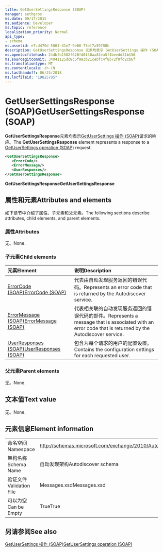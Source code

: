 ```yaml
---
title: GetUserSettingsResponse (SOAP)
manager: sethgros
ms.date: 09/17/2015
ms.audience: Developer
ms.topic: reference
localization_priority: Normal
api_type:
- schema
ms.assetid: e7cd470d-5861-41e7-9e66-73ef7a59700b
description: GetUserSettingsResponse 元素均表示 GetUserSettings 操作 (SOAP) 请求的响应。
ms.openlocfilehash: 24dbfb1582f628fd0130aa82ea5f1beedd31b156
ms.sourcegitcommit: 34041125dc8c5f993b21cebfc4f8b72f0fd2cb6f
ms.translationtype: MT
ms.contentlocale: zh-CN
ms.lasthandoff: 06/25/2018
ms.locfileid: "19825705"
---
```

# <a name="getusersettingsresponse-soap"></a><span data-ttu-id="136ee-103">GetUserSettingsResponse (SOAP)</span><span class="sxs-lookup"><span data-stu-id="136ee-103">GetUserSettingsResponse (SOAP)</span></span>

<span data-ttu-id="136ee-104">**GetUserSettingsResponse**元素均表示[GetUserSettings 操作 (SOAP)](getusersettings-operation-soap.md)请求的响应。</span><span class="sxs-lookup"><span data-stu-id="136ee-104">The **GetUserSettingsResponse** element represents a response to a [GetUserSettings operation (SOAP)](getusersettings-operation-soap.md) request.</span></span> 
  
```XML
<GetUserSettingsResponse>
   <ErrorCode/>
   <ErrorMessage/>
   <UserResponses/>
</GetUserSettingsResponse>
```

 <span data-ttu-id="136ee-105">**GetUserSettingsResponse**</span><span class="sxs-lookup"><span data-stu-id="136ee-105">**GetUserSettingsResponse**</span></span>
## <a name="attributes-and-elements"></a><span data-ttu-id="136ee-106">属性和元素</span><span class="sxs-lookup"><span data-stu-id="136ee-106">Attributes and elements</span></span>

<span data-ttu-id="136ee-107">如下章节中介绍了属性、子元素和父元素。</span><span class="sxs-lookup"><span data-stu-id="136ee-107">The following sections describe attributes, child elements, and parent elements.</span></span>
  
### <a name="attributes"></a><span data-ttu-id="136ee-108">属性</span><span class="sxs-lookup"><span data-stu-id="136ee-108">Attributes</span></span>

<span data-ttu-id="136ee-109">无。</span><span class="sxs-lookup"><span data-stu-id="136ee-109">None.</span></span>
  
### <a name="child-elements"></a><span data-ttu-id="136ee-110">子元素</span><span class="sxs-lookup"><span data-stu-id="136ee-110">Child elements</span></span>

|<span data-ttu-id="136ee-111">**元素**</span><span class="sxs-lookup"><span data-stu-id="136ee-111">**Element**</span></span>|<span data-ttu-id="136ee-112">**说明**</span><span class="sxs-lookup"><span data-stu-id="136ee-112">**Description**</span></span>|
|:-----|:-----|
|[<span data-ttu-id="136ee-113">ErrorCode (SOAP)</span><span class="sxs-lookup"><span data-stu-id="136ee-113">ErrorCode (SOAP)</span></span>](errorcode-soap.md) <br/> |<span data-ttu-id="136ee-114">代表由自动发现服务返回的错误代码。</span><span class="sxs-lookup"><span data-stu-id="136ee-114">Represents an error code that is returned by the Autodiscover service.</span></span>  <br/> |
|[<span data-ttu-id="136ee-115">ErrorMessage (SOAP)</span><span class="sxs-lookup"><span data-stu-id="136ee-115">ErrorMessage (SOAP)</span></span>](errormessage-soap.md) <br/> |<span data-ttu-id="136ee-116">代表相关联的自动发现服务返回的错误代码的邮件。</span><span class="sxs-lookup"><span data-stu-id="136ee-116">Represents a message that is associated with an error code that is returned by the Autodiscover service.</span></span>  <br/> |
|[<span data-ttu-id="136ee-117">UserResponses (SOAP)</span><span class="sxs-lookup"><span data-stu-id="136ee-117">UserResponses (SOAP)</span></span>](userresponses-soap.md) <br/> |<span data-ttu-id="136ee-118">包含为每个请求的用户的配置设置。</span><span class="sxs-lookup"><span data-stu-id="136ee-118">Contains the configuration settings for each requested user.</span></span>  <br/> |
   
### <a name="parent-elements"></a><span data-ttu-id="136ee-119">父元素</span><span class="sxs-lookup"><span data-stu-id="136ee-119">Parent elements</span></span>

<span data-ttu-id="136ee-120">无。</span><span class="sxs-lookup"><span data-stu-id="136ee-120">None.</span></span>
  
## <a name="text-value"></a><span data-ttu-id="136ee-121">文本值</span><span class="sxs-lookup"><span data-stu-id="136ee-121">Text value</span></span>

<span data-ttu-id="136ee-122">无。</span><span class="sxs-lookup"><span data-stu-id="136ee-122">None.</span></span>
  
## <a name="element-information"></a><span data-ttu-id="136ee-123">元素信息</span><span class="sxs-lookup"><span data-stu-id="136ee-123">Element information</span></span>

|||
|:-----|:-----|
|<span data-ttu-id="136ee-124">命名空间</span><span class="sxs-lookup"><span data-stu-id="136ee-124">Namespace</span></span>  <br/> |http://schemas.microsoft.com/exchange/2010/Autodiscover  <br/> |
|<span data-ttu-id="136ee-125">架构名称</span><span class="sxs-lookup"><span data-stu-id="136ee-125">Schema Name</span></span>  <br/> |<span data-ttu-id="136ee-126">自动发现架构</span><span class="sxs-lookup"><span data-stu-id="136ee-126">Autodiscover schema</span></span>  <br/> |
|<span data-ttu-id="136ee-127">验证文件</span><span class="sxs-lookup"><span data-stu-id="136ee-127">Validation File</span></span>  <br/> |<span data-ttu-id="136ee-128">Messages.xsd</span><span class="sxs-lookup"><span data-stu-id="136ee-128">Messages.xsd</span></span>  <br/> |
|<span data-ttu-id="136ee-129">可以为空</span><span class="sxs-lookup"><span data-stu-id="136ee-129">Can be Empty</span></span>  <br/> |<span data-ttu-id="136ee-130">True</span><span class="sxs-lookup"><span data-stu-id="136ee-130">True</span></span>  <br/> |
   
## <a name="see-also"></a><span data-ttu-id="136ee-131">另请参阅</span><span class="sxs-lookup"><span data-stu-id="136ee-131">See also</span></span>



[<span data-ttu-id="136ee-132">GetUserSettings 操作 (SOAP)</span><span class="sxs-lookup"><span data-stu-id="136ee-132">GetUserSettings operation (SOAP)</span></span>](getusersettings-operation-soap.md)

